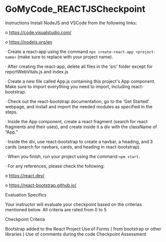 # GoMyCode_REACTJSCheckpoint
Instructions
     Install NodeJS and VSCode from the following links:

o   https://code.visualstudio.com/

o   https://nodejs.org/en

·        Create a react-app using the command `npx create-react-app <project-name>` (make sure to replace <project-name> with your project name).

·        After creating the react-app, delete all files in the ‘src’ folder except for reportWebVitals.js and index.js

·        Create a new file called App.js containing this project's App component. Make sure to import everything you need to import, including react-bootstrap.

·         Check out the react-bootstrap documentation, go to the ‘Get Started’ webpage, and install and import the needed modules as specified in the steps.

·        Inside the App component, create a react fragment (search for react fragments and their uses), and create inside it a div with the className of “App.”

·        Inside the div, use react-bootstrap to create a navbar, a heading, and 3 cards (search for navbars, cards, and heading in react-bootstrap).

·        When you finish, run your project using the command `npm start.`

·        For any references, please check the following:

o   https://react.dev/

o   https://react-bootstrap.github.io/

Evaluation Specifics

Your instructor will evaluate your checkpoint based on the criterias mentioned below. All criteria are rated from 0 to 5

 Checkpoint Criteria

Bootstrap added to the React Project
Use of Forms ( from bootstrap or other libraries )
Use of comments during the code
Checkpoint Assessment
